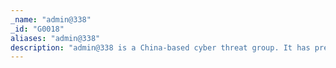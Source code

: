 ```yaml
---
_name: "admin@338"
_id: "G0018"
aliases: "admin@338"
description: "admin@338 is a China-based cyber threat group. It has previously used newsworthy events as lures to deliver malware and has primarily targeted organizations involved in financial, economic, and trade policy, typically using publicly available RATs such as PoisonIvy, as well as some non-public backdoors. "
---
```

